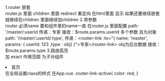 1.router 嵌套        
    router.js 里面 children 里面
    redirect 重定向
    在html里面<router-view></router-view> 显示
    如果还要继续嵌套 就继续在children 里面继续加children
2.带参数     
    router 必须name 要和组件里的name一直
    在router.js 里面配置 path: '/master/:userId
    传递：<router-link :to="{ name: 'master', params: { userId: 123 } }">专家</router-link>
    接收：$route.params.userId
    多个参数 且为对象
    path: '/master/:userId/:type', 
    传递：<router-link :to="{ name: 'master', params: { userId: 123 ,type : obj} }">专家</router-link>  obj为后台数据
    接收：$route.params.type
3.路由高亮     
    加 exact 作用范围 为子孙组件
    <li><router-link  to="/" exact>首页</router-link></li>
    在全局设置class的样式 在App.vue
     .router-link-active{
         color: red;
     }
